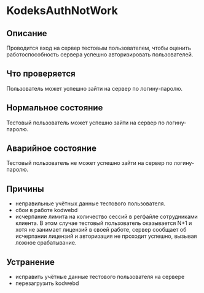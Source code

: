 # KodeksAuthNotWork

Описание
---
Проводится вход на сервер тестовым пользователем, чтобы оценить работоспособность
сервера успешно авторизировать пользователей.

Что проверяется
---
Пользователь может успешно зайти на сервер по логину-паролю.

Нормальное состояние
---
Тестовый пользователь может успешно зайти на сервер по логину-паролю.

Аварийное состояние
---
Тестовый пользователь не может успешно зайти на сервер по логину-паролю.

Причины
---
- неправильные учётных данные тестового пользователя.
- сбои в работе kodwebd
- исчерпание лимита на количество сессий в регфайле сотрудниками клиента. В этом
случае тестовый пользователь оказывается N+1 и хотя не занимает лицензий
в своей работе, сервер сообщает об исчерпании лицензий и авторизация не проходит
успешно, вызывая ложное срабатывание.

Устранение
---
- исправить учётные данные тестового пользователя на сервере
- перезагрузить kodwebd
